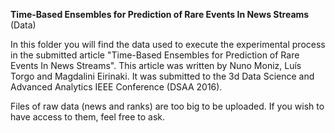 <b>Time-Based Ensembles for Prediction of Rare Events In News Streams</b> (Data)

In this folder you will find the data used to execute the experimental process in the submitted article "Time-Based Ensembles for Prediction of Rare Events In News Streams". This article was written by Nuno Moniz, Luís Torgo and Magdalini Eirinaki. It was submitted to the 3d Data Science and Advanced Analytics IEEE Conference (DSAA 2016).

Files of raw data (news and ranks) are too big to be uploaded. If you wish to have access to them, feel free to ask.
